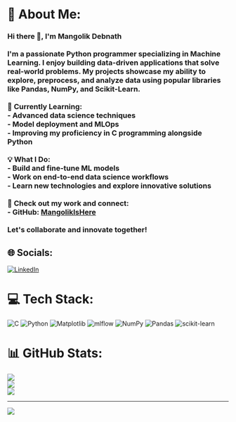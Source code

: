 # 💫 About Me:
### Hi there 👋, I'm Mangolik Debnath<br><br>I'm a passionate Python programmer specializing in **Machine Learning**. I enjoy building data-driven applications that solve real-world problems. My projects showcase my ability to explore, preprocess, and analyze data using popular libraries like **Pandas**, **NumPy**, and **Scikit-Learn**.<br><br>🌱 **Currently Learning:**  <br>- Advanced data science techniques  <br>- Model deployment and MLOps  <br>- Improving my proficiency in **C programming** alongside Python  <br><br>💡 **What I Do:**  <br>- Build and fine-tune ML models  <br>- Work on end-to-end data science workflows  <br>- Learn new technologies and explore innovative solutions  <br><br>🔗 **Check out my work and connect:**  <br>- GitHub: [MangolikIsHere](https://github.com/MangolikIsHere)  <br><br>Let's collaborate and innovate together!


## 🌐 Socials:
[![LinkedIn](https://img.shields.io/badge/LinkedIn-%230077B5.svg?logo=linkedin&logoColor=white)](https://linkedin.com/in/https://www.linkedin.com/in/mangolik-debnath-a348012b2/) 

# 💻 Tech Stack:
![C](https://img.shields.io/badge/c-%2300599C.svg?style=for-the-badge&logo=c&logoColor=white) ![Python](https://img.shields.io/badge/python-3670A0?style=for-the-badge&logo=python&logoColor=ffdd54) ![Matplotlib](https://img.shields.io/badge/Matplotlib-%23ffffff.svg?style=for-the-badge&logo=Matplotlib&logoColor=black) ![mlflow](https://img.shields.io/badge/mlflow-%23d9ead3.svg?style=for-the-badge&logo=numpy&logoColor=blue) ![NumPy](https://img.shields.io/badge/numpy-%23013243.svg?style=for-the-badge&logo=numpy&logoColor=white) ![Pandas](https://img.shields.io/badge/pandas-%23150458.svg?style=for-the-badge&logo=pandas&logoColor=white) ![scikit-learn](https://img.shields.io/badge/scikit--learn-%23F7931E.svg?style=for-the-badge&logo=scikit-learn&logoColor=white)
# 📊 GitHub Stats:
![](https://github-readme-stats.vercel.app/api?username=MangolikIsHere&theme=dark&hide_border=false&include_all_commits=false&count_private=false)<br/>
![](https://nirzak-streak-stats.vercel.app/?user=MangolikIsHere&theme=dark&hide_border=false)<br/>
![](https://github-readme-stats.vercel.app/api/top-langs/?username=MangolikIsHere&theme=dark&hide_border=false&include_all_commits=false&count_private=false&layout=compact)

---
[![](https://visitcount.itsvg.in/api?id=MangolikIsHere&icon=0&color=0)](https://visitcount.itsvg.in)

<!-- Proudly created with GPRM ( https://gprm.itsvg.in ) -->
